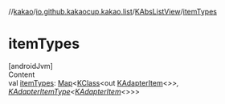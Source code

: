 //[kakao](../../../index.md)/[io.github.kakaocup.kakao.list](../index.md)/[KAbsListView](index.md)/[itemTypes](item-types.md)



# itemTypes  
[androidJvm]  
Content  
val [itemTypes](item-types.md): [Map](https://kotlinlang.org/api/latest/jvm/stdlib/kotlin.collections/-map/index.html)<[KClass](https://kotlinlang.org/api/latest/jvm/stdlib/kotlin.reflect/-k-class/index.html)<out [KAdapterItem](../-k-adapter-item/index.md)<*>>, [KAdapterItemType](../-k-adapter-item-type/index.md)<[KAdapterItem](../-k-adapter-item/index.md)<*>>>  




